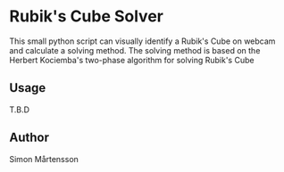 # Rubik's Cube Solver

This small python script can visually identify a Rubik's Cube on webcam and calculate a solving method.
The solving method is based on the Herbert Kociemba's two-phase algorithm for solving Rubik's Cube

## Usage

T.B.D


## Author

Simon Mårtensson
